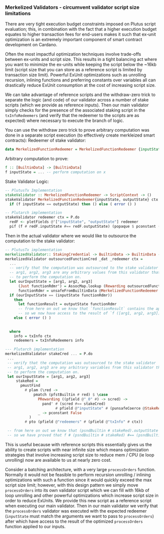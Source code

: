 ### Merkelized Validators - circumvent validator script size limitations

There are very tight execution budget constraints imposed on Plutus script evaluation; this, in combination with the fact that a higher execution budget 
equates to higher transaction fees for end-users makes it such that ex-unit optimization is an extremely important component of smart contract development on Cardano.

Often the most impactful optimization techniques involve trade-offs between ex-units and script size. This results in a tight balancing act where you want to minimize the
ex-units while keeping the script below the ~16kb limit (script size that you can store as a reference script is limited by transaction size limit). Powerful ExUnit 
optimizations such as unrolling recursion, inlining functions and preferring constants over variables all can drastically reduce ExUnit consumption at the cost of increasing
script size. 

We can take advantage of reference scripts and the withdraw-zero trick to separate the logic (and code) of our validator across a number of stake scripts (which we provide as reference inputs). Then our main validator simply checks for the presence of the associated staking script in the `txInfoRedeemers` (and verify that the redeemer to the scripts are as expected) where necessary to execute the branch of logic. 

You can use the withdraw zero trick to prove arbitrary computation was done in a separate script execution (to effectively create merkleized smart contracts):
Redeemer of stake validator: 
```haskell
data MerkelizedFunctionRedeemer = MerkelizedFunctionRedeemer {inputState :: [BuiltinData], outputState :: [BuiltinData]}
```

Arbitrary computation to prove:
```haskell
f :: [BuiltinData] -> [BuiltinData]
f inputState = ... -- perform computation on x
```

Stake Validator Logic:
```haskell
-- PlutusTx Implementation
stakeValidator :: MerkelizedFunctionRedeemer -> ScriptContext -> () 
stakeValidator MerkelizedFunctionRedeemer{inputState, outputState} ctx =
  if (f inputState == outputState) then () else ( error () )
```

```haskell
-- Plutarch implementation
stakeValidator redeemer ctx = P.do
  redF <- pletFields @'["inputState", "outputState"] redeemer
  pif (f # redF.inputState #== redF.outputState) (popaque $ pconstant ()) error
```

Then in the actual validator where we would like to outsource the computation to the stake validator:
```haskell
-- PlutusTx implementation
merkelizedValidator:: StakingCredential -> BuiltinData -> BuiltinData -> ScriptContext -> ()
merkelizedValidator outsourcedFunctionCred _dat _redeemer ctx = 
  ...
  -- verify that the computation was outsourced to the stake validator
  -- arg1, arg2, arg3 are any arbitrary values from this validator that we want 
  -- to perform the computation on.
  let ourInputState = [arg1, arg2, arg3] 
      (Just functionRdmr') = AssocMap.lookup (Rewarding outsourcedFunctionCred) redeemers)
      functionRdmr = unsafeFromBuiltinData @MerkelizedFunctionRedeemer (getRedeemer functionRedeemer)
  if (ourInputState == (inputState functionRdmr)) 
    then 
      let functionResult = outputState functionRdmr  
      -- from here on out we know that `functionResult` contains the application of the arbitrary function `f` to our inputs `[arg1, arg2, arg3]` 
      -- so we now have access to the result of `f ([arg1, arg2, arg3])` without actually executing `f` in this validator.
    else ( error () )
          
   
  where 
    info = txInfo ctx 
    redeemers = txInfoRedeemers info 
```

```haskell
--- Plutarch implementation
merkelizedValidator stakeCred ... = P.do
 ...
 -- verify that the computation was outsourced to the stake validator
 -- arg1, arg2, arg3 are any arbitrary variables from this validator that we want 
 -- to perform the computation on.
 let ourInputState = [arg1, arg2, arg3] 
     stakeRed = 
       pmustFind 
         # plam (\red -> 
             pmatch (pfstBuiltin # red) $ \case 
               PRewarding ((pfield @"_0" #) -> scred) -> 
                 pand' # (scred #== stakeCred)
                       # pfield @"inputState" # (punsafeCoerce @StakeRedeemer (psndBuiltin # red)) #== ourInputState 
               _ -> pconstant False
           )
         # pto (pfield @"redeemers" # (pfield @"txInfo" # ctx))

 -- from here on out we know that (psndBuiltin # stakeRed).outputState contains the application of the arbitrary function `f` to our inputs `[arg1, arg2, arg3]` 
 -- so we have proved that f # (psndBuiltin # stakeRed) #== (psndBuiltin # stakeRed).outputState without actually running f in this validator
```

This is useful because with reference scripts this essentially gives us the ability to create scripts with near infinite size which means optimization strategies that involve increasing script size to reduce mem / CPU (ie loop unrolling) now are available to us at nearly zero cost.

Consider a batching architecture, with a very large `processOrders` function. Normally it would not be feasible to perform recursion unrolling / inlining optimizations with such a function since it would quickly exceed the max script size limit; however, with this design pattern we simply move `processOrders` into its own validator script which we can fill with 16kb of loop unrolling and other powerful optimizations which increase script size in order to reduce ExUnits. We provide this new script as a reference script when executing our main validator. Then in our main validator we verify that the `processOrders` validator was executed with the expected redeemer (`inputState` must match the arguments we want to pass to `processOrders`) after which have access to the result of the optimized `processOrders` function applied to our inputs.
